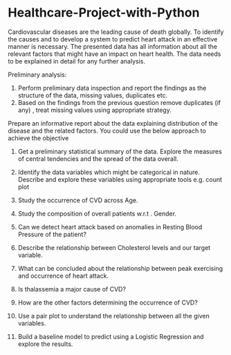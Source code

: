 # Healthcare-Project-with-Python

Cardiovascular diseases are the leading cause of death globally. To identify the causes and to develop a system to predict heart attack in an effective manner is necessary. The presented data has all information about all the relevant factors that might have an impact on heart health. The data needs to be explained in detail for any further analysis.

Preliminary analysis:
1. Perform preliminary data inspection and report the findings as the structure of the data, missing values, duplicates etc.
2. Based on the findings from the previous question remove duplicates (if any) , treat missing values using appropriate strategy.
 

Prepare an informative report about the data explaining distribution of the disease and the related factors. You could use the below approach to achieve the objective
1. Get a preliminary statistical summary of the data. Explore the measures of central tendencies and the spread of the data overall.
2. Identify the data variables which might be categorical in nature. Describe and explore these variables using appropriate tools e.g. count plot
3. Study the occurrence of CVD across Age.
4. Study the composition of overall patients w.r.t . Gender.
5. Can we detect heart attack based on anomalies in Resting Blood Pressure of the patient?
6. Describe the relationship between Cholesterol levels and our target variable.
7. What can be concluded about the relationship between peak exercising and occurrence of heart attack.
8. Is thalassemia a major cause of CVD?
9. How are the other factors determining the occurrence of CVD?
10. Use a pair plot to understand the relationship between all the given variables.

3. Build a baseline model to predict using a Logistic Regression and explore the results.

